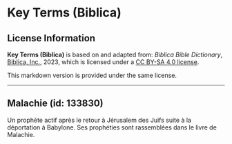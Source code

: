 # Key Terms (Biblica)

## License Information

**Key Terms (Biblica)** is based on and adapted from: _Biblica Bible Dictionary_, [Biblica, Inc.](https://www.biblica.com/), 2023, which is licensed under a [CC BY-SA 4.0 license](https://creativecommons.org/licenses/by-sa/4.0/legalcode.en).

This markdown version is provided under the same license.



--------------------------------

## Malachie (id: 133830)

Un prophète actif après le retour à Jérusalem des Juifs suite à la déportation à Babylone. Ses prophéties sont rassemblées dans le livre de Malachie.


